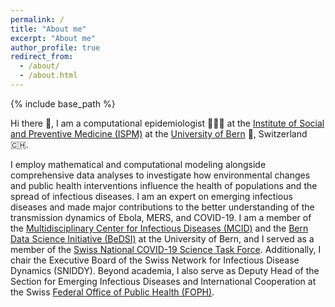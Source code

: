 ```yaml
---
permalink: /
title: "About me"
excerpt: "About me"
author_profile: true
redirect_from: 
  - /about/
  - /about.html
---
```


{% include base_path %}
 
Hi there 👋, I am a computational epidemiologist 👨‍💻🦠 at the [Institute of Social and Preventive Medicine (ISPM)](https://www.ispm.unibe.ch) at the [University of Bern](https://www.unibe.ch) 🏫, Switzerland 🇨🇭.

I employ mathematical and computational modeling alongside comprehensive data analyses to investigate how environmental changes and public health interventions influence the health of populations and the spread of infectious diseases. I am an expert on emerging infectious diseases and made major contributions to the better understanding of the transmission dynamics of Ebola, MERS, and COVID-19. I am a member of the [Multidisciplinary Center for Infectious Diseases (MCID)](https://www.mcid.unibe.ch) and the [Bern Data Science Initiative (BeDSI)](https://www.bedsi.unibe.ch) at the University of Bern, and I served as a member of the [Swiss National COVID-19 Science Task Force](https://sciencetaskforce.ch). Additionally, I chair the Executive Board of the Swiss Network for Infectious Disease Dynamics (SNIDDY). Beyond academia, I also serve as Deputy Head of the Section for Emerging Infectious Diseases and International Cooperation at the Swiss [Federal Office of Public Health (FOPH)](https://www.bag.admin.ch/bag/en/home.html).
